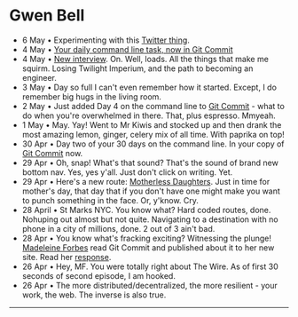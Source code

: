 Gwen Bell
=========
  
  + 6 May • Experimenting with this [Twitter thing](https://twitter.com/gwenbell).
  + 4 May • [Your daily command line task, now in Git Commit](http://git.gwenbell.com)
  + 4 May • [New interview](http://gwenbell.com/about). On. Well, loads. All the things that make me squirm. Losing Twilight Imperium, and the path to becoming an engineer.
  + 3 May • Day so full I can't even remember how it started. Except, I do remember big hugs in the living room.
  + 2 May • Just added Day 4 on the command line to [Git Commit](http://git.gwenbell.com/) - what to do when you're overwhelmed in there. That, plus espresso. Mmyeah.
  + 1 May • May. Yay! Went to Mr Kiwis and stocked up and then drank the most amazing lemon, ginger, celery mix of all time. With paprika on top!
  + 30 Apr • Day two of your 30 days on the command line. In your copy of [Git Commit](http://git.gwenbell.com) now.
  + 29 Apr • Oh, snap! What's that sound? That's the sound of brand new bottom nav. Yes, yes y'all. Just don't click on writing. Yet.
  + 29 Apr • Here's a new route: [Motherless Daughters](http://gwenbell.com/motherlessdaughters). Just in time for mother's day, that day that if you don't have one might make you want to punch something in the face. Or, y'know. Cry.
  + 28 April • St Marks NYC. You know what? Hard coded routes, done. Nohuping out almost but not quite. Navigating to a destination with no phone in a city of millions, done. 2 out of 3 ain't bad.
  + 28 Apr • You know what's fracking exciting? Witnessing the plunge! [Madeleine Forbes](http://madeleineforbes.co.uk/) read Git Commit and published about it to her new site. Read her [response](http://gwenbell.com/responses).
  + 26 Apr • Hey, MF. You were totally right about The Wire. As of first 30 seconds of second episode, I am hooked.
  + 26 Apr • The more distributed/decentralized, the more resilient - your work, the web. The inverse is also true.
  
<hr />
